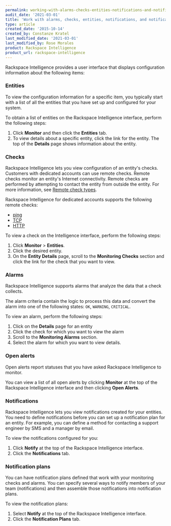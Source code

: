 ```yaml
---
permalink: working-with-alarms-checks-entities-notifications-and-notification-plans-in-rackspace/
audit_date: '2021-03-01'
title: 'Work with alarms, checks, entities, notifications, and notification plans in Rackspace Intelligence for dedicated accounts'
type: article
created_date: '2015-10-14'
created_by: Constanze Kratel
last_modified_date: '2021-03-01'
last_modified_by: Rose Morales
product: Rackspace Intelligence
product_url: rackspace-intelligence
---
```


Rackspace Intelligence provides a user interface that displays configuration
information about the following items:

### Entities

To view the configuration information for a specific item, you typically start
with a list of all the entities that you have set up and configured for
your system.

To obtain a list of entities on the Rackspace Intelligence interface, perform
the following steps:

1. Click **Monitor** and then click the **Entities** tab.
2. To view details about a specific entity, click the link for the entity. The
    top of the **Details** page shows information about the  entity.

### Checks

Rackspace Intelligence lets you view configuration of an entity's checks.
Customers with dedicated accounts can use remote checks.
Remote checks monitor an entity's Internet connectivity. Remote checks are
performed by attempting to contact the entity from outside the entity. For more
information, see 
[Remote check types](https://docs.rackspace.com/docs/cloud-monitoring/v1/developer-guide/#remote-check-type-ref).

Rackspace Intelligence for dedicated accounts supports the following remote
checks:

- [ping](https://docs.rackspace.com/docs/rackspace-monitoring/v1/tech-ref-info/check-type-reference/#remote-ping)
- [TCP](https://docs.rackspace.com/docs/rackspace-monitoring/v1/tech-ref-info/check-type-reference/#remote-tcp)
- [HTTP](https://docs.rackspace.com/docs/rackspace-monitoring/v1/tech-ref-info/check-type-reference/#remote-http)

To view a check on the Intelligence interface, perform the following steps:

1. Click **Monitor** > **Entities**.
2. Click the desired entity.
3. On the **Entity Details** page, scroll to the **Monitoring Checks** section and
    click the link for the check that you want to view.

### Alarms

Rackspace Intelligence supports alarms that analyze the data that a check
collects.

The alarm criteria contain the logic to process this data and convert the alarm
into one of the following states: `OK`, `WARNING`, `CRITICAL`.

To view an alarm, perform the following steps:

1. Click on the **Details** page for an entity
2. Click the check for which you want
    to view the alarm
3. Scroll to the **Monitoring Alarms** section.
4. Select the alarm for which you
    want to view details.

### Open alerts

Open alerts report statuses that you have asked Rackspace Intelligence to
monitor.

You can view a list of all open alerts by clicking **Monitor** at the top of the
Rackspace Intelligence interface and then clicking **Open Alerts**.

### Notifications

Rackspace Intelligence lets you view notifications created for your entities.
You need to define notifications before you can set up a notification plan for an
entity. For example, you can define a method for contacting a support engineer by
SMS and a manager by email.

To view the notifications configured for you:

1. Click **Notify** at the top of the Rackspace Intelligence interface.
2. Click the **Notifications** tab.

### Notification plans

You can have notification plans defined that work with your monitoring
checks and alarms. You can specify several ways to notify members of your team
(notifications) and then assemble those notifications into notification plans.

To view the notification plans:

1. Select **Notify** at the top of the Rackspace Intelligence interface.
2. Click the **Notification Plans** tab.
